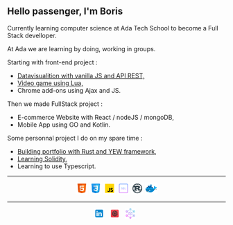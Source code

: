 ## Hello passenger, I'm Boris <br/>

Currently learning computer science at Ada Tech School to become a Full Stack develloper. <br/>

At Ada we are learning by doing, working in groups.<br/>

Starting with front-end project :
* <a href="https://github.com/BorisLord/dataviz-earthquake"> Datavisualition with vanilla JS and API REST,
* <a href="https://github.com/BorisLord/pico-8-thumb">Video game using Lua,
* <a href=""></a>Chrome add-ons using Ajax and JS.

Then we made FullStack project :
* <a href=""></a>E-commerce Website with React / nodeJS / mongoDB,
* <a href=""></a>Mobile App using GO and Kotlin.

Some personnal project I do on my spare time :
* <a href="https://github.com/BorisLord/portfolio">Building portfolio with Rust and YEW framework,
* <a href="https://learnweb3.io/profiles/BorisLord">Learning Solidity,
* <a href=""></a>Learning to use Typescript.

***

<p align='center' >
<img src="/icons8-html-5-48.png" alt="HTML" width="28" height="28" >
<img src="/icons8-css3-48.png" alt="CSS" width="28" height="28">
<img src="/icons8-javascript-48.png" alt="JS" width="28" height="28">
<img src="/icons8-sql-64.png" alt="SQL" width="28" height="28">
<img src="/icons8-rust-programming-language-48.png" alt="RUST" width="28" height="28">
<img src="/icons8-docker-48.png" alt="docker" width="28" height="28">
</p>

***

<p align='center'>
  <a href="https://www.linkedin.com/in/boris-delord/"><img height="24" src="icons8-linkedin-48.png?raw=true"></a>&nbsp;&nbsp;
  <a href="https://www.codewars.com/users/BorisLord"><img height="24" src="icons8-codewars-48.png?raw=true"></a>&nbsp;&nbsp;
  <a href="https://learnweb3.io/profiles/BorisLord"><img height="24" src="blockchain.png?raw=true"></a>&nbsp;&nbsp;
</p>
